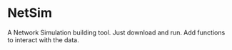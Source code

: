 # NetSim
A Network Simulation building tool.  Just download and run.  Add functions to interact with the data.
